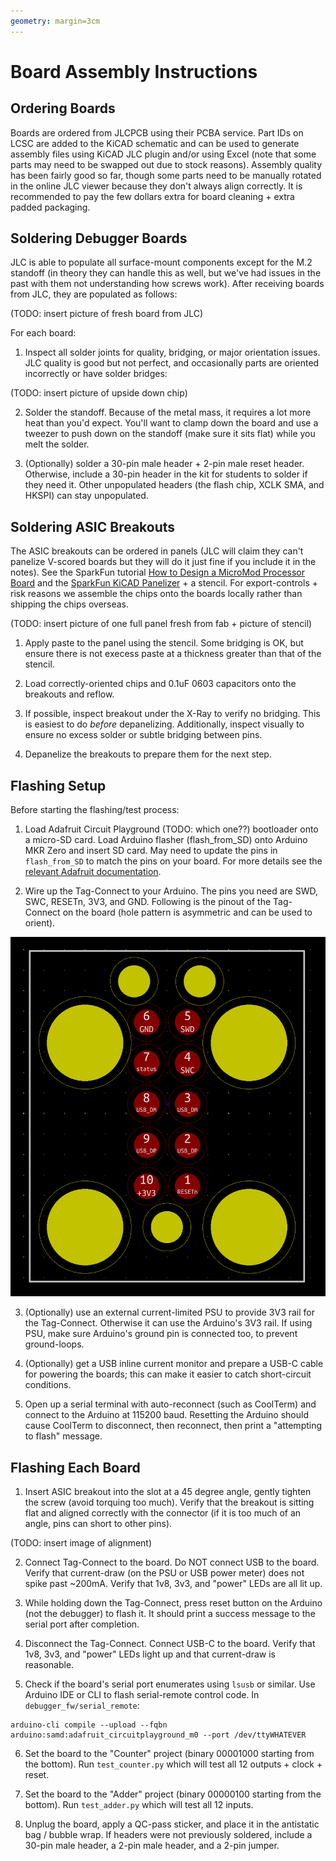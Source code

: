 ```yaml
---
geometry: margin=3cm
---
```


# Board Assembly Instructions

## Ordering Boards

Boards are ordered from JLCPCB using their PCBA service. Part IDs on LCSC are added to the KiCAD schematic and can be used to generate assembly files using KiCAD JLC plugin and/or using Excel (note that some parts may need to be swapped out due to stock reasons). Assembly quality has been fairly good so far, though some parts need to be manually rotated in the online JLC viewer because they don't always align correctly. It is recommended to pay the few dollars extra for board cleaning + extra padded packaging.

## Soldering Debugger Boards

JLC is able to populate all surface-mount components except for the M.2 standoff (in theory they can handle this as well, but we've had issues in the past with them not understanding how screws work). After receiving boards from JLC, they are populated as follows:

(TODO: insert picture of fresh board from JLC)

For each board:

1. Inspect all solder joints for quality, bridging, or major orientation issues. JLC quality is good but not perfect, and occasionally parts are oriented incorrectly or have solder bridges:

(TODO: insert picture of upside down chip)

2. Solder the standoff. Because of the metal mass, it requires a lot more heat than you'd expect. You'll want to clamp down the board and use a tweezer to push down on the standoff (make sure it sits flat) while you melt the solder.

3. (Optionally) solder a 30-pin male header + 2-pin male reset header. Otherwise, include a 30-pin header in the kit for students to solder if they need it. Other unpopulated headers (the flash chip, XCLK SMA, and HKSPI) can stay unpopulated.

## Soldering ASIC Breakouts

The ASIC breakouts can be ordered in panels (JLC will claim they can't panelize V-scored boards but they will do it just fine if you include it in the notes). See the SparkFun tutorial [How to Design a MicroMod Processor Board](https://learn.sparkfun.com/tutorials/designing-with-micromod/all#how-to-design-a-micromod-processor-board) and the [SparkFun KiCAD Panelizer](https://github.com/sparkfun/SparkFun_KiCad_Panelizer) + a stencil. For export-controls + risk reasons we assemble the chips onto the boards locally rather than shipping the chips overseas.

(TODO: insert picture of one full panel fresh from fab + picture of stencil)

1. Apply paste to the panel using the stencil. Some bridging is OK, but ensure there is not execess paste at a thickness greater than that of the stencil.

2. Load correctly-oriented chips and 0.1uF 0603 capacitors onto the breakouts and reflow.

3. If possible, inspect breakout under the X-Ray to verify no bridging. This is easiest to do _before_ depanelizing. Additionally, inspect visually to ensure no excess solder or subtle bridging between pins.

4. Depanelize the breakouts to prepare them for the next step.

## Flashing Setup

Before starting the flashing/test process:

1. Load Adafruit Circuit Playground (TODO: which one??) bootloader onto a micro-SD card. Load Arduino flasher (flash_from_SD) onto Arduino MKR Zero and insert SD card. May need to update the pins in `flash_from_SD` to match the pins on your board. For more details see the [relevant Adafruit documentation](https://learn.adafruit.com/programming-an-m0-using-an-arduino/overview).

2. Wire up the Tag-Connect to your Arduino. The pins you need are SWD, SWC, RESETn, 3V3, and GND. Following is the pinout of the Tag-Connect on the board (hole pattern is asymmetric and can be used to orient).

![](imgs/tagconnect.png)

3. (Optionally) use an external current-limited PSU to provide 3V3 rail for the Tag-Connect. Otherwise it can use the Arduino's 3V3 rail. If using PSU, make sure Arduino's ground pin is connected too, to prevent ground-loops.

4. (Optionally) get a USB inline current monitor and prepare a USB-C cable for powering the boards; this can make it easier to catch short-circuit conditions.

5. Open up a serial terminal with auto-reconnect (such as CoolTerm) and connect to the Arduino at 115200 baud. Resetting the Arduino should cause CoolTerm to disconnect, then reconnect, then print a "attempting to flash" message.

## Flashing Each Board

1. Insert ASIC breakout into the slot at a 45 degree angle, gently tighten the screw (avoid torquing too much). Verify that the breakout is sitting flat and aligned correctly with the connector (if it is too much of an angle, pins can short to other pins).

(TODO: insert image of alignment)

2. Connect Tag-Connect to the board. Do NOT connect USB to the board. Verify that current-draw (on the PSU or USB power meter) does not spike past \~200mA. Verify that 1v8, 3v3, and "power" LEDs are all lit up.

3. While holding down the Tag-Connect, press reset button on the Arduino (not the debugger) to flash it. It should print a success message to the serial port after completion.

4. Disconnect the Tag-Connect. Connect USB-C to the board. Verify that 1v8, 3v3, and "power" LEDs light up and that current-draw is reasonable.

5. Check if the board's serial port enumerates using `lsusb` or similar. Use Arduino IDE or CLI to flash serial-remote control code. In `debugger_fw/serial_remote`:

```
arduino-cli compile --upload --fqbn arduino:samd:adafruit_circuitplayground_m0 --port /dev/ttyWHATEVER
```

6. Set the board to the "Counter" project (binary 00001000 starting from the bottom). Run `test_counter.py` which will test all 12 outputs + clock + reset.

7. Set the board to the "Adder" project (binary 00000100 starting from the bottom). Run `test_adder.py` which will test all 12 inputs.

8. Unplug the board, apply a QC-pass sticker, and place it in the antistatic bag / bubble wrap. If headers were not previously soldered, include a 30-pin male header, a 2-pin male header, and a 2-pin jumper.


